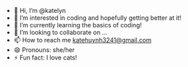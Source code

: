 - 👋 Hi, I’m @katelyn
- 👀 I’m interested in coding and hopefully getting better at it!
- 🌱 I’m currently learning the basics of coding!
- 💞️ I’m looking to collaborate on ...
- 📫 How to reach me katehuynh3241@gmail.com
- 😄 Pronouns: she/her
- ⚡ Fun fact: I love cats!

<!---
katelyn118/katelyn118 is a ✨ special ✨ repository because its `README.md` (this file) appears on your GitHub profile.
You can click the Preview link to take a look at your changes.
--->
